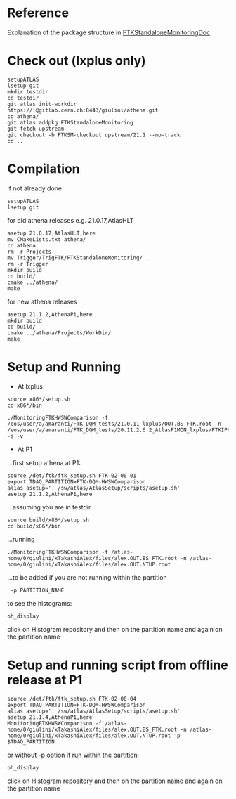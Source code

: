 # Reference

Explanation of the package structure in [FTKStandaloneMonitoringDoc](https://twiki.cern.ch/twiki/bin/view/Atlas/FTKStandaloneMonitoringDoc)


# Check out (lxplus only)

```
setupATLAS 
lsetup git
mkdir testdir
cd testdir
git atlas init-workdir https://:@gitlab.cern.ch:8443/giulini/athena.git
cd athena/
git atlas addpkg FTKStandaloneMonitoring
git fetch upstream 
git checkout -b FTKSM-ckeckout upstream/21.1 --no-track
cd ..
```

#  Compilation

if not already done
```
setupATLAS 
lsetup git
```

for old athena releases e.g. 21.0.17,AtlasHLT
```
asetup 21.0.17,AtlasHLT,here
mv CMakeLists.txt athena/
cd athena
rm -r Projects
mv Trigger/TrigFTK/FTKStandaloneMonitoring/ .
rm -r Trigger
mkdir build
cd build/
cmake ../athena/
make
```

for new athena releases
```
asetup 21.1.2,AthenaP1,here
mkdir build
cd build/
cmake ../athena/Projects/WorkDir/
make
```
#  Setup and Running

* At lxplus

```
source x86*/setup.sh
cd x86*/bin

./MonitoringFTKHWSWComparison -f /eos/user/a/amaranti/FTK_DQM_tests/21.0.11_lxplus/OUT.BS_FTK.root -n /eos/user/a/amaranti/FTK_DQM_tests/20.11.2.6.2_AtlasP1MON_lxplus/FTKIPtoFTK/OUT.NTUP.root -s -v
```
* At P1

...first setup athena at P1:
```
source /det/ftk/ftk_setup.sh FTK-02-00-01
export TDAQ_PARTITION=FTK-DQM-HWSWComparison
alias asetup='. /sw/atlas/AtlasSetup/scripts/asetup.sh'
asetup 21.1.2,AthenaP1,here
```
...assuming you are in testdir
```
source build/x86*/setup.sh
cd build/x86*/bin
```

...running
```
./MonitoringFTKHWSWComparison -f /atlas-home/0/giulini/xTakashiAlex/files/alex.OUT.BS_FTK.root -n /atlas-home/0/giulini/xTakashiAlex/files/alex.OUT.NTUP.root
```
...to be added if you are not running within the partition
```
 -p PARTITION_NAME 
```

to see the histograms:
```
oh_display 
```

click on Histogram repository and then on the partition name and again on the partition name

#  Setup and running script from offline release at P1


```
source /det/ftk/ftk_setup.sh FTK-02-00-04
export TDAQ_PARTITION=FTK-DQM-HWSWComparison
alias asetup='. /sw/atlas/AtlasSetup/scripts/asetup.sh'
asetup 21.1.4,AthenaP1,here
MonitoringFTKHWSWComparison -f /atlas-home/0/giulini/xTakashiAlex/files/alex.OUT.BS_FTK.root -n /atlas-home/0/giulini/xTakashiAlex/files/alex.OUT.NTUP.root -p $TDAQ_PARTITION 
```
or without -p option if run within the partition
```
oh_display 
```
click on Histogram repository and then on the partition name and again on the partition name
